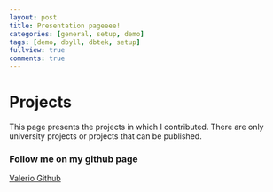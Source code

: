 ```yaml
---
layout: post
title: Presentation pageeee!
categories: [general, setup, demo]
tags: [demo, dbyll, dbtek, setup]
fullview: true
comments: true
---
```


# Projects
This page presents the projects in which I contributed.
There are only university projects or projects that can be published.



### Follow me on my github page

<a class="btn btn-default" href="https://github.com/v1ll0"> Valerio Github </a>
